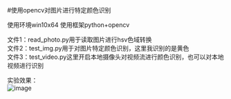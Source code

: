 #使用opencv对图片进行特定颜色识别

使用环境win10x64
使用框架python+opencv

文件1：read_photo.py用于读取图片进行hsv色域转换  
文件2：test_img.py用于对图片特定颜色识别，这里我识别的是黄色  
文件3：test_video.py这里开启本地摄像头对视频流进行颜色识别，也可以对本地视频进行识别  

实验效果：  
![image](https://github.com/omega-Lee/Color_Recognition/blob/master/img.png)
